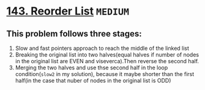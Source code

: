 # [143. Reorder List](https://leetcode.com/problems/reorder-list/description/) `MEDIUM`
## This problem follows three stages: 
1. Slow and fast pointers approach to reach the middle of the linked list
2. Breaking the original list into two halves(equal halves if number of nodes in the original list are EVEN and viseverca).Then reverse the second half.
3. Merging the two halves and use thse second half in the loop condition(`slow2` in my solution), because it maybe shorter than the first half(in the case that nuber of nodes in the original list is ODD) 
